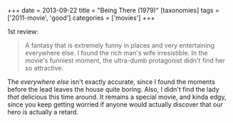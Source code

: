 +++
date = 2013-09-22
title = "Being There (1979)"
[taxonomies]
tags = ['2011-movie', 'good']
categories = ['movies']
+++

1st review:

> A fantasy that is extremely funny in places and very entertaining
> everywhere else. I found the rich man's wife irresistible. In the
> movie's funniest moment, the ultra-dumb protagonist didn't find her
> so attractive.

The *everywhere else* isn't exactly accurate, since I found the moments
before the lead leaves the house quite boring. Also, I didn't find the
lady *that* delicious this time around. It remains a special movie, and
kinda edgy, since you keep getting worried if anyone would actually
discover that our hero is actually a retard.

